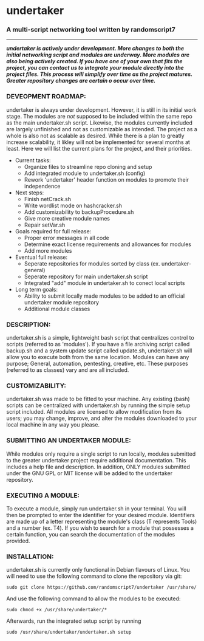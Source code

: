 # undertaker

### A multi-script networking tool written by randomscript7
--------------------------------------------------------------

_**undertaker is actively under development. More changes to both the initial networking script and modules are underway. More modules are also being actively created. If you have one of your own that fits the project, you can contact us to integrate your module directly into the project files. This process will simplify over time as the project matures. Greater repository changes are certain o occur over time.**_

### DEVEOPMENT ROADMAP:
undertaker is always under development. However, it is still in its initial work stage. The modules are *not* supposed to be included within the same repo as the main undertaker.sh script. Likewise, the modules currently included are largely unfinished and not as customizable as intended. The project as a whole is also not as scalable as desired. While there is a plan to greatly increase scalability, it likley will not be implemented for several months at least. Here we will list the current plans for the project, and their priorities.

- Current tasks:
    - Organize files to streamline repo cloning and setup
    - Add integrated module to undertaker.sh (config)
    - Rework 'undertaker' header function on modules to promote their independence
- Next steps:
    - Finish netCrack.sh
    - Write wordlist mode on hashcracker.sh
    - Add customizability to backupProcedure.sh
    - Give more creative module names
    - Repair setVar.sh
- Goals required for full release:
    - Proper error messages in all code
    - Determine exact license requirements and allowances for modules
    - Add more modules
- Eventual full release:
    - Seperate repositories for modules sorted by class (ex. undertaker-general)
    - Seperate repository for main undertaker.sh script
    - Integrated "add" module in undertaker.sh to conect local scripts
- Long term goals:
    - Ability to submit locally made modules to be added to an official undertaker module repository
    - Additional module classes

### DESCRIPTION:
undertaker.sh is a simple, lightweight bash script that centralizes control to scripts (referred to as 'modules').
If you have a file archiving script called backup.sh and a system update script called update.sh, undertaker.sh will allow you to execute both from the same location. Modules can have any purpose; General, automation, pentesting, creative, etc. These purposes (referred to as classes) vary and are all included.

### CUSTOMIZABILITY:
undertaker.sh was made to be fitted to your machine. Any existing (bash) scripts can be centralized with undertaker.sh by running the simple setup script included. All modules are licensed to allow modification from its users; you may change, improve, and alter the modules downloaded to your local machine in any way you please.

### SUBMITTING AN UNDERTAKER MODULE:
While modules only require a single script to run locally, modules submitted to the greater undertaker project require additional documentation. This includes a help file and description. In addition, ONLY modules submitted under the GNU GPL or MIT license will be added to the undertaker repository.

### EXECUTING A MODULE:
To execute a module, simply run undertaker.sh in your terminal. You will then be prompted to enter the identifier for your desired module. Identifiers are made up of a letter representing the module's class (T represents Tools) and a number (ex. T4). If you wish to search for a module that possesses a certain function, you can search the documentation of the modules provided.

### INSTALLATION:
undertaker.sh is currently only functional in Debian flavours of Linux. You will need to use the following command to clone the repository via git:

```
sudo git clone https://github.com/randomscript7/undertaker /usr/share/
```
And use the following command to allow the modules to be executed:
```
sudo chmod +x /usr/share/undertaker/*
```
Afterwards, run the integrated setup script by running
```
sudo /usr/share/undertaker/undertaker.sh setup
```
